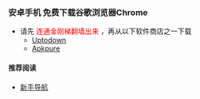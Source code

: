 ### 安卓手机 免费下载谷歌浏览器Chrome
- 请先<font color="Red"> 连通金刚梯翻墙出来 </font>，再从以下软件商店之一下载
  - [Uptodown](https://chrome.cn.uptodown.com/android/download#)
  - [Apkpure](https://m.apkpure.com/google-chrome-fast-secure/com.android.chrome/download?from=details)


#### 推荐阅读
- [新手导航](https://a2zitpro.github.io/web/guide)

